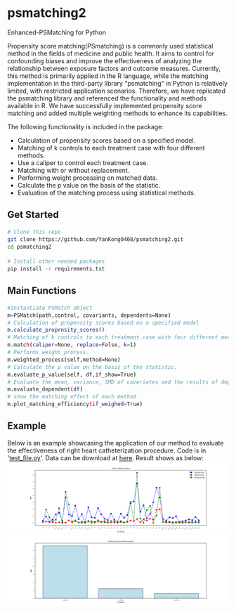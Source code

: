 # psmatching2
Enhanced-PSMatching for Python

Propensity score matching(PSmatching) is a commonly used statistical method in the fields of medicine and public health. It aims to control for confounding biases and improve the effectiveness of analyzing the relationship between exposure factors and outcome measures. Currently, this method is primarily applied in the R language, while the matching implementation in the third-party library "psmatching" in Python is relatively limited, with restricted application scenarios. Therefore, we have replicated the psmatching library and referenced the functionality and methods available in R. We have successfully implemented propensity score matching and added multiple weighting methods to enhance its capabilities.

The following functionality is included in the package:
* Calculation of propensity scores based on a specified model.
* Matching of k controls to each treatment case with four different methods.
* Use a caliper to control each treatment case.
* Matching with or without replacement.
* Performing weight processing on matched data.
* Calculate the p value on the basis of the statistic.
* Evaluation of the matching process using statistical methods.
## Get Started
```sh
# Clone this repo
git clone https://github.com/YanKong0408/psmatching2.git
cd psmatching2

# Install other needed packages
pip install -r requirements.txt
```

## Main Functions
```sh
#Instantiate PSMatch object
m=PSMatch(path,control, covariants, dependents=None)
# Calculation of propensity scores based on a specified model
m.calculate_proprnsity_scores()
# Matching of k controls to each treatment case with four different methods.
m.match(caliper=None, replace=False, k=1)
# Performs weight process.
m.weighted_process(self,method=None)
# Calculate the p value on the basis of the statistic.
m.evaluate_p_value(self, df,if_show=True)
# Evaluate the mean, variance, SMD of coveriates and the results of dependent variables
m.evaluate_dependent(df)
# show the matching effect of each method
m.plot_matching_efficiency(if_weighed=True)
```

## Example
Below is an example showcasing the application of our method to evaluate the effectiveness of right heart catheterization procedure.
Code is in '[test_file.py](https://github.com/YanKong0408/psmatching2/blob/main/test_file.py)'.
Data can be download at [here](https://hbiostat.org/data/).
Result shows as below:
![Intro](./image/smds.png)
![Intro](./image/failed_pvalue.png)
